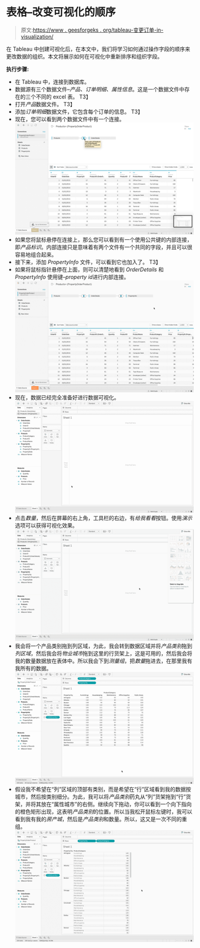 # 表格–改变可视化的顺序

> 原文:[https://www . geesforgeks . org/tableau-变更订单-in-visualization/](https://www.geeksforgeeks.org/tableau-change-the-order-in-visualisation/)

在 Tableau 中创建可视化后，在本文中，我们将学习如何通过操作字段的顺序来更改数据的组织。本文将展示如何在可视化中重新排序和组织字段。

**执行步骤:**

*   在 Tableau 中，连接到数据库。
*   数据源有三个数据文件–*产品、订单明细、属性信息*。这是一个数据文件中存在的三个不同的 excel 表。
    T3】
*   打开*产品*数据文件。
    T3】
*   添加*订单明细*数据文件，它包含每个订单的信息。
    T3】
*   现在，您可以看到两个数据文件中有一个连接。
    ![](img/b1941f73f2fe48fc8628bf1a5384542d.png)
*   如果您将鼠标悬停在连接上，那么您可以看到有一个使用公共键的内部连接，即*产品标识*。内部连接只是意味着有两个文件有一个共同的字段，并且可以很容易地组合起来。
*   接下来，添加 *PropertyInfo* 文件，可以看到它也加入了。
    T3】
*   如果将鼠标指针悬停在上面，则可以清楚地看到 *OrderDetails* 和 *PropertyInfo* 使用键–*property id*进行内部连接。
    ![](img/5d571dad50b843103acba9fcf34c1e5c.png)
*   现在，数据已经完全准备好进行数据可视化。
    ![](img/8d2244096fa85f117b87bf320b29c084.png)
*   点击*数量*，然后在屏幕的右上角，工具栏的右边，有*给我看看*按钮。使用*演示*选项可以获得可视化效果。
    ![](img/1c912435de9dce2f5b348862950bca84.png)
*   我会将一个产品类别拖到列区域，为此，我会转到数据区域并将*产品类别*拖到*列区域*，然后我会将*物业城市*拖到这里的行货架上，这是可用的，然后我会将我的数量数据放在表体中。所以我会下到*测量组*，把*数量*拖进去，在那里我有我所有的数据。
    ![](img/ee6139959e2d60b6eaf54535f6ca9376.png)
*   假设我不希望在“列”区域的顶部有类别，而是希望在“行”区域看到我的数据按城市，然后按类别细分。为此，我可以将*产品类别*药丸从“列”货架拖到“行”货架，并将其放在“属性城市”的右侧。继续向下拖动，你可以看到一个向下指向的橙色矩形出现，这表明*产品类别*的位置。所以当我松开鼠标左键时，我可以看到我有我的*房产城*，然后是*产品类别*和数量。所以，这又是一次不同的重组。
    ![](img/50e2a967d753ca095947e5a343b5f595.png)